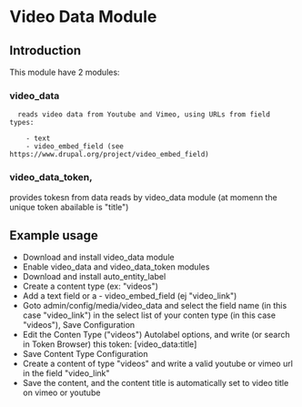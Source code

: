 # Video Data Module

## Introduction
 This module have 2 modules:
 
  ### video_data 
      reads video data from Youtube and Vimeo, using URLs from field types:
   
        - text 
        - video_embed_field (see https://www.drupal.org/project/video_embed_field)


  ### video_data_token, 
  
   provides tokesn from data reads by video_data module
   (at momenn the unique token abailable is "title")


## Example usage

 - Download and install video_data module
 - Enable video_data and video_data_token modules
 - Download and install auto_entity_label
 - Create a content type (ex: "videos") 
 - Add a text field or a  - video_embed_field (ej "video_link")
 - Goto admin/config/media/video_data and select the field name (in this case "video_link")
   in the select list of your conten type (in this case "videos"), Save Configuration
 - Edit the Conten Type ("videos") Autolabel options, and write (or search in Token Browser)
   this token: [video_data:title]
 - Save Content Type Configuration
 - Create a content of type "videos" and write a valid youtube or vimeo url in the field "video_link"
 - Save the content, and the content title is automatically set to video title on vimeo or youtube
